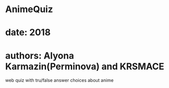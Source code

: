 # AnimeQuiz
# date: 2018
# authors: Alyona Karmazin(Perminova) and KRSMACE
web quiz with tru/false answer choices about anime
